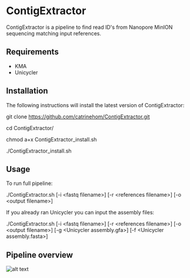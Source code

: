 # ContigExtractor

ContigExtractor is a pipeline to find read ID's from Nanopore MinION sequencing matching input references. 

## Requirements

- KMA
- Unicycler

## Installation

The following instructions will install the latest version of ContigExtractor:

git clone https://github.com/catrinehom/ContigExtractor.git

cd ContigExtractor/

chmod a+x ContigExtractor_install.sh

./ContigExtractor_install.sh

## Usage

To run full pipeline:

./ContigExtractor.sh [-i \<fastq filename\>] [-r \<references filename\>] [-o \<output filename\>]

If you already ran Unicycler you can input the assembly files:

./ContigExtractor.sh [-i \<fastq filename\>] [-r \<references filename\>] [-o \<output filename\>] [-g \<Unicycler assembly.gfa\>] [-f \<Unicycler assembly.fasta\>]

## Pipeline overview

![alt text](https://github.com/catrinehom/ContigIdentifyer/blob/master/SSI_pipeline_overview2.png)
